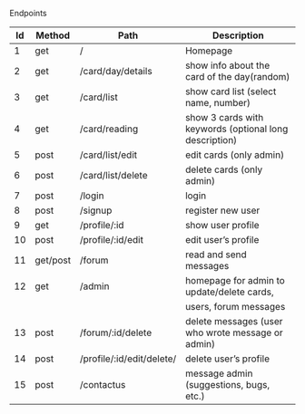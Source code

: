 Endpoints

| Id  | Method   | Path                      | Description                                            |
| --- | -------- | ------------------------- | ------------------------------------------------------ |
| 1   | get      | /                         | Homepage                                               |
| 2   | get      | /card/day/details         | show info about the card of the day(random)            |
| 3   | get      | /card/list                | show card list (select name, number)                   |
| 4   | get      | /card/reading             | show 3 cards with keywords (optional long description) |
| 5   | post     | /card/list/edit           | edit cards (only admin)                                |
| 6   | post     | /card/list/delete         | delete cards (only admin)                              |
| 7   | post     | /login                    | login                                                  |
| 8   | post     | /signup                   | register new user                                      |
| 9   | get      | /profile/:id              | show user profile                                      |
| 10  | post     | /profile/:id/edit         | edit user’s profile                                    |
| 11  | get/post | /forum                    | read and send messages                                 |
| 12  | get      | /admin                    | homepage for admin to update/delete cards,             |
|     |          |                           | users, forum messages                                  |
| 13  | post     | /forum/:id/delete         | delete messages (user who wrote message or admin)      |
| 14  | post     | /profile/:id/edit/delete/ | delete user’s profile                                  |
| 15  | post     | /contactus                | message admin (suggestions, bugs, etc.)                |
